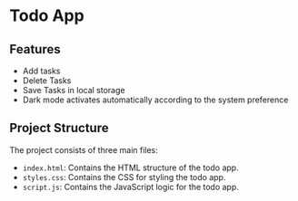 # Todo App

## Features

- Add tasks
- Delete Tasks
- Save Tasks in local storage
- Dark mode activates automatically according to the system preference

## Project Structure

The project consists of three main files:

- `index.html`: Contains the HTML structure of the todo app.
- `styles.css`: Contains the CSS for styling the todo app.
- `script.js`: Contains the JavaScript logic for the todo app.
